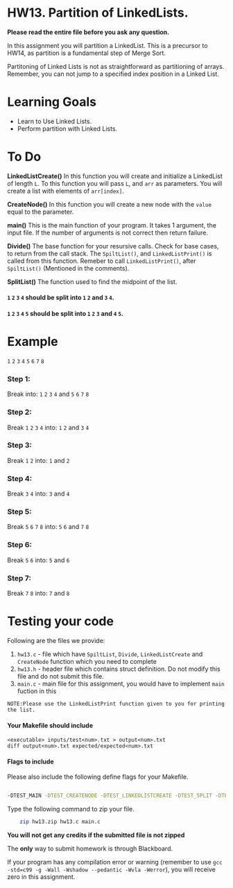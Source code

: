 

# HW13. Partition of LinkedLists.


**Please read the entire file before you ask any question.**

In this assignment you will partition a LinkedList. This is a precursor to HW14, as partition is a fundamental step of Merge Sort.

Partitoning of Linked Lists is not as straightforward as partitioning of arrays. Remember, you can not jump to a specified index position in a Linked List.

# Learning Goals
* Learn to Use Linked Lists.
* Perform partition with Linked Lists.




# To Do
**LinkedListCreate()**
In this function you will create and initialize a LinkedList of length `L`. To this function you will pass `L`, and `arr` as parameters. You will create a list with elements of `arr[index]`.

**CreateNode()**
In this function you will create a new node with the `value` equal to the parameter.

**main()**
This is the main function of your program.
It takes 1 argument, the input file. If the number of arguments is not correct then return failure.

**Divide()**
The base function for your resursive calls.
Check for base cases, to return from the call stack. The `SpiltList()`, and `LinkedListPrint()` is called from this function.
Remeber to call `LinkedListPrint()`, after `SpiltList()` (Mentioned in the comments).

**SplitList()**
The function used to find the midpoint of the list.
#### `1` `2` `3` `4` should be split into `1` `2` and `3` `4`.
#### `1` `2` `3` `4` `5` should be split into `1` `2` `3` and `4` `5`.

# Example

`1` `2` `3` `4` `5` `6` `7` `8`

### Step 1:
Break into: `1` `2` `3` `4` and `5` `6` `7` `8`

### Step 2:
Break `1` `2` `3` `4` into: `1` `2` and `3` `4`

### Step 3:
Break `1` `2` into: `1` and `2`

### Step 4:
Break `3` `4` into: `3` and `4`

### Step 5:
Break `5` `6` `7` `8` into: `5` `6` and `7` `8`

### Step 6:
Break `5` `6` into: `5` and `6`

### Step 7:
Break `7` `8` into: `7` and `8`

# Testing your code
Following are the files we provide:
1. `hw13.c` - file which have `SpiltList`, `Divide`, `LinkedListCreate` and `CreateNode` function which you need to complete
2. `hw13.h` - header file which contains struct definition. Do not modify this file and do not submit this file.
3. `main.c` - main file for this assignment, you would have to implement `main` fuction in this

`NOTE:Please use the LinkedListPrint function given to you for printing the list.`<br>

#### Your Makefile should include

```
<executable> inputs/test<num>.txt > output<num>.txt
diff output<num>.txt expected/expected<num>.txt
```

#### Flags to include
Please also include the following define flags for your Makefile.

```bash

-DTEST_MAIN -DTEST_CREATENODE -DTEST_LINKEDLISTCREATE -DTEST_SPLIT -DTEST_DIV -DLINKEDLIST

```

Type the following command to zip your file.
```bash
	zip hw13.zip hw13.c main.c
```
**You will not get any credits if the submitted file is not zipped**

The **only** way to submit homework is through Blackboard.

If your program has any compilation error or warning (remember to use
`gcc -std=c99 -g -Wall -Wshadow --pedantic -Wvla -Werror`), you will
receive zero in this assignment.
